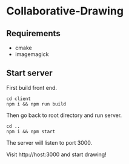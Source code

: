 # Collaborative-Drawing

## Requirements

- cmake
- imagemagick

## Start server
First build front end.
```
cd client
npm i && npm run build
```
Then go back to root directory and run server.
```
cd ..
npm i && npm start
```
The server will listen to port 3000.

Visit http://host:3000 and start drawing!
